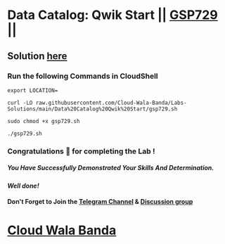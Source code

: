 # Data Catalog: Qwik Start || [GSP729](https://www.cloudskillsboost.google/focuses/11037?parent=catalog) ||

## Solution [here](https://youtu.be/V0HMT966VJ0)

### Run the following Commands in CloudShell

```
export LOCATION=
```
```
curl -LO raw.githubusercontent.com/Cloud-Wala-Banda/Labs-Solutions/main/Data%20Catalog%20Qwik%20Start/gsp729.sh

sudo chmod +x gsp729.sh

./gsp729.sh
```

### Congratulations 🎉 for completing the Lab !

##### *You Have Successfully Demonstrated Your Skills And Determination.*

#### *Well done!*

#### Don't Forget to Join the [Telegram Channel](https://t.me/cloudwalabanda) & [Discussion group](https://t.me/cloudwalabandachats)

# [Cloud Wala Banda](https://www.youtube.com/@cloudwalabanda)

